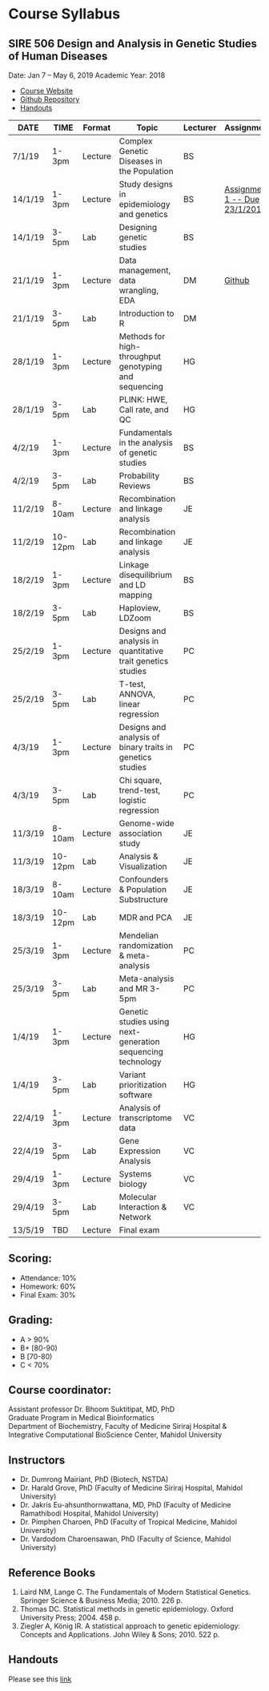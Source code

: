 Course Syllabus
===============

SIRE 506 Design and Analysis in Genetic Studies of Human Diseases
-----------------------------------------------------------------
Date:  Jan 7 – May 6, 2019
Academic Year: 2018

-   [Course Website](https://si-medbif.github.io/SIRE506/)
-   [Github Repository](https://github.com/si-medbif/SIRE506)
-   [Handouts](https://www.dropbox.com/sh/2uihuw7taej6lwb/AABqngbn71SeymYEgyyD9c4aa?dl=0)

DATE      | TIME    | Format    | Topic     | Lecturer | Assignment |
----------|---------|-----------|-----------|----------|------------|
7/1/19 | 1-3pm | Lecture | Complex Genetic Diseases in the Population | BS ||
14/1/19 | 1-3pm | Lecture | Study designs in epidemiology and genetics | BS | [Assignment 1 -- Due 23/1/2019](assignment/assignment01.md) |
14/1/19 | 3-5pm | Lab | Designing genetic studies | BS ||
21/1/19 | 1-3pm | Lecture | Data management, data wrangling, EDA | DM |[Github](https://github.com/si-medbif/SIRE506-R-Intro)|
21/1/19 | 3-5pm | Lab | Introduction to R | DM||
28/1/19| 1-3pm | Lecture | Methods for high-throughput genotyping and sequencing | HG||
28/1/19| 3-5pm | Lab | PLINK: HWE, Call rate, and QC | HG||
4/2/19| 1-3pm | Lecture | Fundamentals in the analysis of genetic studies | BS||
4/2/19 | 3-5pm | Lab | Probability Reviews | BS||
11/2/19  | 8-10am | Lecture | Recombination and linkage analysis | JE||
11/2/19 | 10-12pm | Lab | Recombination and linkage analysis | JE||
18/2/19 | 1-3pm | Lecture | Linkage disequilibrium and LD mapping | BS||
18/2/19 | 3-5pm | Lab | Haploview, LDZoom | BS||
25/2/19 | 1-3pm | Lecture | Designs and analysis in quantitative trait genetics studies | PC||
25/2/19 | 3-5pm | Lab | T-test, ANNOVA, linear regression | PC||
4/3/19 | 1-3pm | Lecture | Designs and analysis of binary traits in genetics studies | PC||
4/3/19 | 3-5pm | Lab | Chi square, trend-test, logistic regression | PC||
11/3/19 | 8-10am | Lecture | Genome-wide association study | JE||
11/3/19 | 10-12pm | Lab | Analysis & Visualization | JE||
18/3/19 | 8-10am | Lecture | Confounders & Population Substructure | JE||
18/3/19 | 10-12pm | Lab | MDR and PCA | JE||
25/3/19 | 1-3pm | Lecture | Mendelian randomization & meta-analysis | PC||
25/3/19 | 3-5pm | Lab | Meta-analysis and MR 3-5pm | PC||
1/4/19 | 1-3pm | Lecture | Genetic studies using next-generation sequencing technology | HG||
1/4/19 | 3-5pm | Lab | Variant prioritization software | HG||
22/4/19 | 1-3pm | Lecture | Analysis of transcriptome data | VC||
22/4/19 | 3-5pm | Lab | Gene Expression Analysis | VC||
29/4/19 | 1-3pm | Lecture | Systems biology  | VC||
29/4/19 | 3-5pm | Lab | Molecular Interaction & Network | VC||
13/5/19 | TBD | Lecture | Final exam||

Scoring:
--------

* Attendance: 10%
* Homework: 60%
* Final Exam: 30%

Grading:
--------

* A > 90%
* B+ [80-90)
* B [70-80)
* C < 70%

Course coordinator:
-------------------

Assistant professor Dr. Bhoom Suktitipat, MD, PhD  
Graduate Program in Medical Bioinformatics  
Department of Biochemistry, Faculty of Medicine Siriraj Hospital &  
Integrative Computational BioScience Center, Mahidol University

Instructors
----------
* Dr. Dumrong Mairiant, PhD (Biotech, NSTDA)
* Dr. Harald Grove, PhD (Faculty of Medicine Siriraj Hospital, Mahidol University)
* Dr. Jakris Eu-ahsunthornwattana, MD, PhD (Faculty of Medicine Ramathibodi Hospital, Mahidol University)
* Dr. Pimphen Charoen, PhD (Faculty of Tropical Medicine, Mahidol University)
* Dr. Vardodom Charoensawan, PhD (Faculty of Science, Mahidol University)

Reference Books
------------------
1. Laird NM, Lange C. The Fundamentals of Modern Statistical Genetics. Springer Science & Business Media; 2010. 226 p.
2. Thomas DC. Statistical methods in genetic epidemiology. Oxford University Press; 2004. 458 p.
3. Ziegler A, König IR. A statistical approach to genetic epidemiology: Concepts and Applications. John Wiley & Sons; 2010. 522 p.

Handouts
-----------
Please see this [link](https://www.dropbox.com/sh/2uihuw7taej6lwb/AABqngbn71SeymYEgyyD9c4aa?dl=0)
